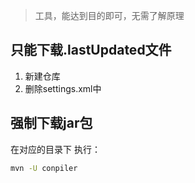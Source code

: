 > 工具，能达到目的即可，无需了解原理

## 只能下载.lastUpdated文件
1. 新建仓库
2. 删除settings.xml中<mirrors></mirrors>

## 强制下载jar包
在对应的目录下 执行：
``` bash
mvn -U conpiler
```

